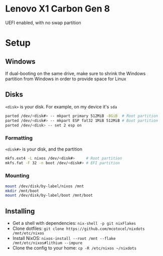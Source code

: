 # Lenovo X1 Carbon Gen 8

UEFI enabled, with no swap partition

# Setup

## Windows

If dual-booting on the same drive, make sure to shrink the Windows partition from Windows in order to provide space for Linux

## Disks

`<disk>` is your disk. For example, on my device it's `sda`

```sh
parted /dev/<disk#> -- mkpart primary 512MiB -8GiB  # Root partition
parted /dev/<disk#> -- mkpart ESP fat32 1MiB 512MiB # Boot partition
parted /dev/<disk> -- set 2 esp on
```

### Formatting

`<disk#>` is your disk, and the partition

```sh
mkfs.ext4 -L nixos /dev/<disk#>     # Root partition
mkfs.fat -F 32 -n boot /dev/<disk#> # EFI partition
```

### Mounting

```sh
mount /dev/disk/by-label/nixos /mnt
mkdir /mnt/boot
mount /dev/disk/by-label/boot /mnt/boot
```

## Installing

- Get a shell with dependencies: `nix-shell -p git nixFlakes`
- Clone dotfiles: `git clone https://github.com/mcotocel/nixdots /mnt/etc/nixos`
- Install NixOS: `nixos-install --root /mnt --flake /mnt/etc/nixos#lithium --impure`
- Clone the config to your home: `cp -R /etc/nixos ~/nixdots`
